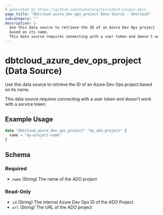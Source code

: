 ```yaml
---
# generated by https://github.com/hashicorp/terraform-plugin-docs
page_title: "dbtcloud_azure_dev_ops_project Data Source - dbtcloud"
subcategory: ""
description: |-
  Use this data source to retrieve the ID of an Azure Dev Ops project
  based on its name.
  This data source requires connecting with a user token and doesn't work with a service token.
---
```


# dbtcloud_azure_dev_ops_project (Data Source)

Use this data source to retrieve the ID of an Azure Dev Ops project 
based on its name.
		
This data source requires connecting with a user token and doesn't work with a service token.

## Example Usage

```terraform
data "dbtcloud_azure_dev_ops_project" "my_ado_project" {
  name = "my-project-name"
}
```

<!-- schema generated by tfplugindocs -->
## Schema

### Required

- `name` (String) The name of the ADO project

### Read-Only

- `id` (String) The internal Azure Dev Ops ID of the ADO Project
- `url` (String) The URL of the ADO project
